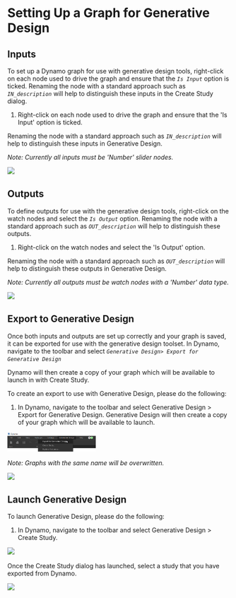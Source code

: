 # Setting Up a Graph for Generative Design

## Inputs

To set up a Dynamo graph for use with generative design tools, right-click on each node used to drive the graph and ensure that the _`Is Input`_ option is ticked. Renaming the node with a standard approach such as _`IN_description`_ will help to distinguish these inputs in the Create Study dialog.

1. Right-click on each node used to drive the graph and ensure that the 'Is Input' option is ticked. 

Renaming the node with a standard approach such as _`IN_description`_ will help to distinguish these inputs in Generative Design.

_Note: Currently all inputs must be 'Number' slider nodes._

<img src="../.gitbook/assets/setting1.png" style="width:200px;"/>

## Outputs

To define outputs for use with the generative design tools, right-click on the watch nodes and select the _`Is Output`_ option. Renaming the node with a standard approach such as _`OUT_description`_ will help to distinguish these outputs.

1. Right-click on the watch nodes and select the 'Is Output' option. 

Renaming the node with a standard approach such as _`OUT_description`_ will help to distinguish these outputs in Generative Design.

_Note: Currently all outputs must be watch nodes with a 'Number' data type._

<img src="../.gitbook/assets/setting2.png" style="width:200px;"/>

## Export to Generative Design

Once both inputs and outputs are set up correctly and your graph is saved,  it can be exported for use with the generative design toolset.  In Dynamo, navigate to the toolbar and select _`Generative Design> Export for Generative Design`_

Dynamo will then create a copy of your graph which will be available to launch in with Create Study. 

To create an export to use with Generative Design, please do the following:

1. In Dynamo, navigate to the toolbar and select Generative Design &gt; Export for Generative Design. Generative Design will then create a copy of your graph which will be available to launch.

<img src="../.gitbook/assets/setting21.png" style="width:200px;"/>

_Note: Graphs with the same name will be overwritten._

<img src="../.gitbook/assets/setting22.png" style="width:200px;"/>

## Launch Generative Design

To launch Generative Design, please do the following:

1. In Dynamo, navigate to the toolbar and select Generative Design &gt; Create Study.

<img src="../.gitbook/assets/setting23.png" style="width:200px;"/>

Once the Create Study dialog has launched, select a study that you have exported from Dynamo.

<img src="../.gitbook/assets/setting3.png" style="width:200px;"/>


